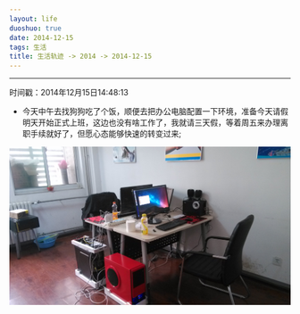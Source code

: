 ```yaml
---
layout: life
duoshuo: true
date: 2014-12-15
tags: 生活
title: 生活轨迹 -> 2014 -> 2014-12-15
---
```


******

时间戳：2014年12月15日14:48:13

* 今天中午去找狗狗吃了个饭，顺便去把办公电脑配置一下环境，准备今天请假明天开始正式上班，这边也没有啥工作了，我就请三天假，等着周五来办理离职手续就好了，但愿心态能够快速的转变过来;


![小办公室](/life/2014/2014Res/2014-12-15.jpg)










